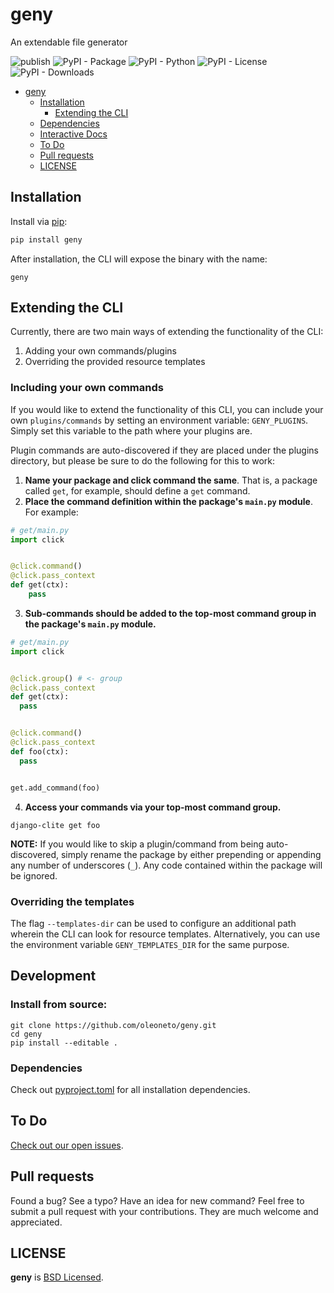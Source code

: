 # geny
An extendable file generator

![publish](https://github.com/oleoneto/geny/workflows/publish/badge.svg?branch=master)
![PyPI - Package](https://img.shields.io/pypi/v/geny)
![PyPI - Python](https://img.shields.io/pypi/pyversions/geny)
![PyPI - License](https://img.shields.io/pypi/l/geny)
![PyPI - Downloads](https://img.shields.io/pypi/dm/geny)


- [geny](#geny)
  - [Installation](#installation)
    - [Extending the CLI](#extending-the-cli)
  - [Dependencies](#dependencies)
  - [Interactive Docs](#interactive-docs)
  - [To Do](#to-do)
  - [Pull requests](#pull-requests)
  - [LICENSE](#license)

## Installation
Install via [pip](https://pypi.org/project/geny):
```bash
pip install geny
```

After installation, the CLI will expose the binary with the name:
```
geny
```

## Extending the CLI

Currently, there are two main ways of extending the functionality of the CLI:
1. Adding your own commands/plugins
2. Overriding the provided resource templates

### Including your own commands

If you would like to extend the functionality of this CLI, you can include your own `plugins/commands` by
setting an environment variable: `GENY_PLUGINS`. Simply set this variable to the path where your plugins are.

Plugin commands are auto-discovered if they are placed under the plugins directory,
but please be sure to do the following for this to work:
1. **Name your package and click command the same**. That is, a package called `get`, for example, should define a `get` command.
2. **Place the command definition within the package's `main.py` module**. For example:
```python
# get/main.py
import click


@click.command()
@click.pass_context
def get(ctx):
    pass
```
3. **Sub-commands should be added to the top-most command group in the package's `main.py` module.**
```python
# get/main.py
import click


@click.group() # <- group
@click.pass_context
def get(ctx):
  pass


@click.command()
@click.pass_context
def foo(ctx):
  pass


get.add_command(foo)
```
4. **Access your commands via your top-most command group.**
```
django-clite get foo
```

**NOTE:** If you would like to skip a plugin/command from being auto-discovered, simply rename the package by either
prepending or appending any number of underscores (`_`). Any code contained within the package will be ignored.

### Overriding the templates

The flag `--templates-dir` can be used to configure an additional path wherein the CLI can look for resource templates.
Alternatively, you can use the environment variable `GENY_TEMPLATES_DIR` for the same purpose.

## Development

### Install from source:
```
git clone https://github.com/oleoneto/geny.git
cd geny
pip install --editable .
```

### Dependencies
Check out [pyproject.toml](pyproject.toml) for all installation dependencies.

## To Do
[Check out our open issues](https://github.com/oleoneto/geny/issues).

## Pull requests
Found a bug? See a typo? Have an idea for new command?
Feel free to submit a pull request with your contributions. They are much welcome and appreciated.

## LICENSE
**geny** is [BSD Licensed](LICENSE).
